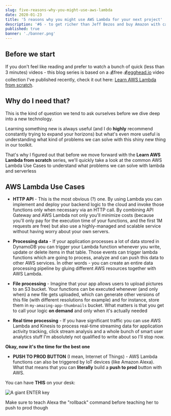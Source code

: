 ```yaml
---
slug: five-reasons-why-you-might-use-aws-lambda
date: 2020-01-23
title: '5 reasons why you might use AWS Lambda for your next project'
description: '#6 - to get richer than Jeff Bezos and buy Amazon with cash'
published: true
banner: './banner.png'
---
```


## Before we start

If you don't feel like reading and prefer to watch a bunch of quick (less than 3 minutes) videos - this blog series is based on a 💰free 💰[egghead.io](https://egghead.io/s/km6vr) video collection I've published recently, check it out here: [Learn AWS Lambda from scratch](https://egghead.io/lessons/aws-wtf-is-aws-lambda?pl=learn-aws-lambda-from-scratch-d29d?af=6p5abz).

## Why do I need that?

This is the kind of question we tend to ask ourselves before we dive deep into a new technology.

Learning something new is always useful (and I do **highly** recommend constantly trying to expand your horizons) but what's even more useful is understanding what kind of problems we can solve with this shiny new thing in our toolkit.

That's why I figured out that before we move forward with the **Learn AWS Lambda from scratch** series, we'll quickly take a look at the common AWS Lambda Use Cases to understand what problems we can solve with lambda and serverless

## AWS Lambda Use Cases

- **HTTP API** - This is the most obvious (?) one. By using Lambda you can implement and deploy your backend logic to the cloud and invoke those functions only when necessary via an HTTP call. By combining API Gateway and AWS Lambda not only you'll minimize costs (because you'll only pay for the execution time of your functions, and the first 1M requests are free) but also use a highly-managed and scalable service without having worry about your own servers.

- **Processing data** - If your application processes a lot of data stored in DynamoDB you can trigger your Lambda function whenever you write, update or delete items in that table. Those events can trigger lambda functions which are going to process, analyze and can push this data to other AWS services. In other words - you can create an entire data processing pipeline by gluing different AWS resources together with AWS Lambda.

- **File processing** - Imagine that your app allows users to upload pictures to an S3 bucket. Your functions can be executed whenever (and only when) a new file gets uploaded, which can generate other versions of this file (with different resolutions for example) and for instance, store them in `my-amazing-app-thumbnails` bucket. What matters is that you get to call your logic **on demand** and only when it's actually needed

- **Real time processing** - If you have significant traffic you can use AWS Lambda and Kinesis to process real-time streaming data for application activity tracking, click stream analysis and a whole bunch of smart user analytics stuff I'm absolutely not qualified to write about so I'll stop now.

**Okay, now it's the time for the best one**

- **PUSH TO PROD BUTTON** (I mean, Internet of Things) - AWS Lambda functions can also be triggered by IoT devices (like Amazon Alexa). What that means that you can **literally** build a **push to prod** button with AWS.

You can have **THIS** on your desk:

![A giant ENTER key](https://thepracticaldev.s3.amazonaws.com/i/z8gmipwsucvyypn1nwei.jpg)

Make sure to teach Alexa the "rollback" command before teaching her to push to prod though
